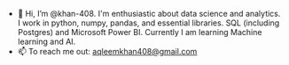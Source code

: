 - 👋 Hi, I’m @khan-408.  I'm enthusiastic about data science and analytics. I work in python, numpy, pandas, and essential libraries. SQL (including Postgres) and Microsoft Power BI. Currently I am learning Machine learning and AI.
- 📫 To reach me out: aqleemkhan408@gmail.com

<!---
khan-408/khan-408 is a ✨ special ✨ repository because its `README.md` (this file) appears on your GitHub profile.
You can click the Preview link to take a look at your changes.
--->
